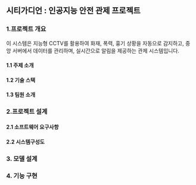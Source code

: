 ## 시티가디언 : 인공지능 안전 관제 프로젝트
### 1.프로젝트 개요
이 시스템은 지능형 CCTV를 활용하여 화재, 폭력, 흉기 상황을 자동으로 감지하고, 중앙 서버에서 데이터를 관리하며, 실시간으로 알림을 제공하는 관제 시스템입니다. 
#### 1.1 주제 소개
#### 1.2 기술 스택
#### 1.3 팀원 소개
### 2.프로젝트 설계
#### 2.1 소프트웨어 요구사항
#### 2.2 시스템구성도
### 3. 모델 설계
### 4. 기능 구현

